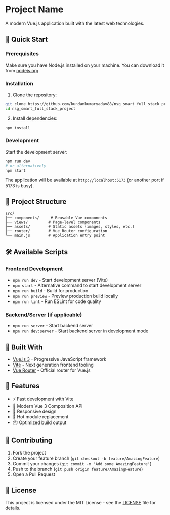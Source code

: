 # Project Name

A modern Vue.js application built with the latest web technologies.

## 🚀 Quick Start

### Prerequisites

Make sure you have Node.js installed on your machine. You can download it from [nodejs.org](https://nodejs.org/).

### Installation

1. Clone the repository:
```bash
git clone https://github.com/kundankumaryadav88/nsg_smart_full_stack_project
cd nsg_smart_full_stack_project
```

2. Install dependencies:
```bash
npm install
```

### Development

Start the development server:
```bash
npm run dev
# or alternatively
npm start
```

The application will be available at `http://localhost:5173` (or another port if 5173 is busy).

## 📁 Project Structure

```
src/
├── components/     # Reusable Vue components
├── views/         # Page-level components
├── assets/        # Static assets (images, styles, etc.)
├── router/        # Vue Router configuration
└── main.js        # Application entry point
```

## 🛠️ Available Scripts

### Frontend Development
- `npm run dev` - Start development server (Vite)
- `npm start` - Alternative command to start development server
- `npm run build` - Build for production
- `npm run preview` - Preview production build locally
- `npm run lint` - Run ESLint for code quality

### Backend/Server (if applicable)
- `npm run server` - Start backend server
- `npm run dev:server` - Start backend server in development mode

## 🔧 Built With

- [Vue.js 3](https://vuejs.org/) - Progressive JavaScript framework
- [Vite](https://vitejs.dev/) - Next generation frontend tooling
- [Vue Router](https://router.vuejs.org/) - Official router for Vue.js

## 📝 Features

- ⚡ Fast development with Vite
- 🎨 Modern Vue 3 Composition API
- 📱 Responsive design
- 🔧 Hot module replacement
- 📦 Optimized build output

## 🤝 Contributing

1. Fork the project
2. Create your feature branch (`git checkout -b feature/AmazingFeature`)
3. Commit your changes (`git commit -m 'Add some AmazingFeature'`)
4. Push to the branch (`git push origin feature/AmazingFeature`)
5. Open a Pull Request

## 📄 License

This project is licensed under the MIT License - see the [LICENSE](LICENSE) file for details.